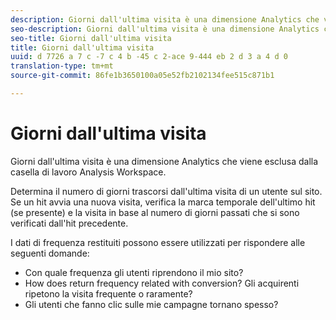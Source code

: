```yaml
---
description: Giorni dall'ultima visita è una dimensione Analytics che viene esclusa dalla casella di lavoro Analysis Workspace.
seo-description: Giorni dall'ultima visita è una dimensione Analytics che viene esclusa dalla casella di lavoro Analysis Workspace.
seo-title: Giorni dall'ultima visita
title: Giorni dall'ultima visita
uuid: d 7726 a 7 c -7 c 4 b -45 c 2-ace 9-444 eb 2 d 3 a 4 d 0
translation-type: tm+mt
source-git-commit: 86fe1b3650100a05e52fb2102134fee515c871b1

---
```



# Giorni dall'ultima visita

Giorni dall'ultima visita è una dimensione Analytics che viene esclusa dalla casella di lavoro Analysis Workspace.

Determina il numero di giorni trascorsi dall'ultima visita di un utente sul sito. Se un hit avvia una nuova visita, verifica la marca temporale dell'ultimo hit (se presente) e la visita in base al numero di giorni passati che si sono verificati dall'hit precedente.

I dati di frequenza restituiti possono essere utilizzati per rispondere alle seguenti domande:

* Con quale frequenza gli utenti riprendono il mio sito?
* How does return frequency related with conversion? Gli acquirenti ripetono la visita frequente o raramente?
* Gli utenti che fanno clic sulle mie campagne tornano spesso?

